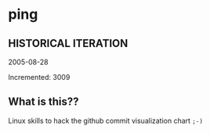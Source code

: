 # ping

## HISTORICAL ITERATION
2005-08-28

Incremented: 3009

## What is this?? 
Linux skills to hack the github commit visualization chart `;-)`
